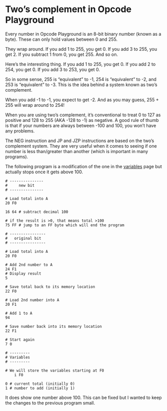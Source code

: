 # Two’s complement in Opcode Playground

Every number in Opcode Playground is an 8-bit binary number (known as a
byte). These can only hold values between 0 and 255.

They wrap around. If you add 1 to 255, you get 0. If you add 3 to 255,
you get 2. If you subtract 1 from 0, you get 255. And so on.

Here’s the interesting thing. If you add 1 to 255, you get 0. If you add
2 to 254, you get 0. If you add 3 to 253, you get 0.

So in some sense, 255 is “equivalent” to -1, 254 is “equivalent” to -2,
and 253 is “equivalent” to -3. This is the idea behind a system known as
two’s complement.

When you add -1 to -1, you expect to get -2. And as you may guess, 255 +
255 will wrap around to 254!

When you are using two’s complement, it’s conventional to treat 0 to 127
as positive and 128 to 255 (AKA -128 to -1) as negative. A good rule of
thumb is that if your numbers are always between -100 and 100, you won’t
have any problems.

The NEG instruction and JP and JZP instructions are based on the two’s
complement system. They are very useful when it comes to seeing if one
number is less than/greater than another (which is important in many
programs).

The following program is a modification of the one in the
[variables](variables.md) page but actually stops once it gets above
100.

    # ---------------
    #     new bit
    # ---------------

    # Load total into A
    20 F0

    16 64 # subtract decimal 100

    # if the result is >0, that means total >100
    75 FF # jump to an FF byte which will end the program

    # ----------------
    #   original bit
    # ----------------

    # Load total into A
    20 F0

    # Add 2nd number to A
    24 F1
    # Display result
    5

    # Save total back to its memory location
    22 F0

    # Load 2nd number into A
    20 F1

    # Add 1 to A
    94

    # Save number back into its memory location
    22 F1

    # Start again
    7 0

    # ---------
    # Variables
    # ---------

    # We will store the variables starting at F0
        i F0

    0 # current total (initially 0)
    1 # number to add (initially 1)

It does show one number above 100. This can be fixed but I wanted to
keep the changes to the previous program small.
